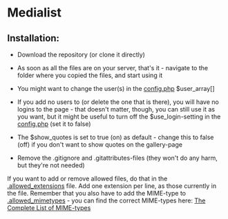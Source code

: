 Medialist
=========

Installation:
-------------
* Download the repository (or clone it directly)
* As soon as all the files are on your server, that's it - navigate to the folder where you copied the files, and start using it
* You might want to change the user(s) in the [config.php](conf/config.php) $user_array[]
* If you add no users to (or delete the one that is there), you will have no logins to the page - that doesn't matter, though, you can still use it as you want, but it might be useful to turn off the $use_login-setting in the [config.php](conf/config.php) (set it to false)
* The $show_quotes is set to true (on) as default - change this to false (off) if you don't want to show quotes on the gallery-page

* Remove the .gitignore and .gitattributes-files (they won't do any harm, but they're not needed)

If you want to add or remove allowed files, do that in the [.allowed_extensions](conf/.allowed_extensions) file. Add one extension per line, as those currently in the file. Remember that you also have to add the MIME-type to [.allowed_mimetypes](conf/.allowed_mimetypes) - you can find the correct MIME-types here: [The Complete List of MIME-types](https://www.sitepoint.com/web-foundations/mime-types-complete-list/)